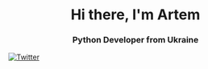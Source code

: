 <div id="header" align="center">

<h1>Hi there, I'm Artem</h1>
<h3>Python Developer from Ukraine</h3>
</div>

<a href="https://x.com/rozghrom">
<img scr="https://img.shields.io/badge/%20build-Twitter-black?style=for-the-badge&logo=Twitter&logoColor=black&label=Twitter&labelColor=LightSlateGray&color=DarkSlateGray" alt="Twitter"/>
</a>
<!--
**rozghrom/rozghrom** is a ✨ _special_ ✨ repository because its `README.md` (this file) appears on your GitHub profile.

Here are some ideas to get you started:

- 🔭 I’m currently working on ...
- 🌱 I’m currently learning ...
- 👯 I’m looking to collaborate on ...
- 🤔 I’m looking for help with ...
- 💬 Ask me about ...
- 📫 How to reach me: ...
- 😄 Pronouns: ...
- ⚡ Fun fact: ...
-->
